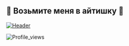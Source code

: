## :sparkling_heart: Возьмите меня в айтишку :sparkling_heart:

[![Header](https://github.com/user-attachments/assets/907a870f-1216-4e1a-a081-c4d7de6a9406)](https://web.telegram.org/k/#@MariaKourskaya)

![Profile_views](https://komarev.com/ghpvc/?username=MariaEgorova421&color=ff69b4&style=for-the-badge)


<!--
**MariaEgorova421/MariaEgorova421** is a ✨ _special_ ✨ repository because its `README.md` (this file) appears on your GitHub profile.

Here are some ideas to get you started:

- 🔭 I’m currently working on ...
- 🌱 I’m currently learning ...
- 👯 I’m looking to collaborate on ...
- 🤔 I’m looking for help with ...
- 💬 Ask me about ...
- 📫 How to reach me: ...
- 😄 Pronouns: ...
- ⚡ Fun fact: ...
-->
